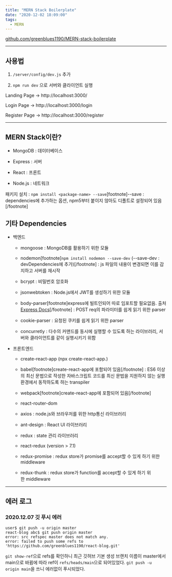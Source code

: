 ```yaml
---
title: "MERN Stack Boilerplate"
date: "2020-12-02 18:09:00"
tags:
  - MERN
---
```


[github.com/greenblues1190/MERN-stack-boilerplate](https://github.com/greenblues1190/MERN-stack-boilerplate)

---

## 사용법

1. `/server/config/dev.js` 추가

2. `npm run dev` 으로 서버와 클라이언트 실행

Landing Page -> http://localhost:3000/

Login Page -> http://localhost:3000/login

Register Page -> http://localhost:3000/register

---

## MERN Stack이란?

- MongoDB : 데이터베이스

- Express : 서버

- React : 프론트

- Node.js : 네트워크

패키지 설치 : `npm install <package-name> --save`\[footnote\]--save : dependencies에 추가하는 옵션, npm5부터 붙이지 않아도 디폴트로 설정되어 있음\[/footnote\]

## 기타 Dependencies

- 백엔드

  - mongoose : MongoDB를 활용하기 위한 모듈

  - nodemon\[footnote\]`npm install nodemon --save-dev` (--save-dev : devDependencies에 추가)\[/footnote\] : js 파일의 내용이 변경되면 이를 감지하고 서버를 재시작

  - bcrypt : 비밀번호 암호화

  - jsonwebtoken : Node.js에서 JWT를 생성하기 위한 모듈

  - body-parser\[footnote\]express에 빌트인되어 따로 임포트할 필요없음. 출처[Express Docs](https://expressjs.com/en/4x/api.html#express-json-middleware)\[/footnote\] : POST req의 파라미터를 쉽게 읽기 위한 parser

  - cookie-parser : 요청된 쿠키를 쉽게 읽기 위한 parser

  - concurretly : 다수의 커맨드를 동시에 실행할 수 있도록 하는 라이브러리, 서버와 클라이언트를 같이 실행시키기 위함

- 프론트엔드

  - create-react-app (npx create-react-app.)

  - babel\[footnote\]create-react-app에 포함되어 있음\[/footnote\] : ES6 이상의 최신 문법으로 작성한 자바스크립트 코드를 최신 문법을 지원하지 않는 실행 환경에서 동작하도록 하는 transpiler

  - webpack\[footnote\]create-react-app에 포함되어 있음\[/footnote\]

  - react-router-dom

  - axios : node.js와 브라우저를 위한 http통신 라이브러리

  - ant-design : React UI 라이브러리

  - redux : state 관리 라이브러리

  - react-redux (version > 7.1)

  - redux-promise : redux store가 promise를 accept할 수 있게 하기 위한 middleware

  - redux-thunk : redux store가 function를 accept할 수 있게 하기 위한 middleware

---

## 에러 로그

### 2020.12.07 깃 푸시 에러

```shell
user$ git push -u origin master
react-blog abc$ git push origin master
error: src refspec master does not match any.
error: failed to push some refs to 'https://github.com/greenblues1190/react-blog.git'
```

`git show-ref`으로 refs를 확인하니 최근 깃허브 기본 생성 브랜치 이름이 master에서 main으로 바뀜에 따라 ref이 `refs/heads/main`으로 되어있었다. `git push -u origin main`을 쓰니 에러없이 푸시되었다.
